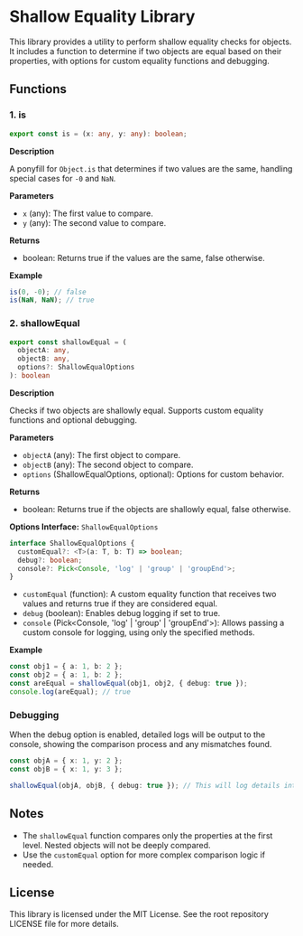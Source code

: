 # Shallow Equality Library

This library provides a utility to perform shallow equality checks for objects.
It includes a function to determine if two objects are equal based on their
properties, with options for custom equality functions and debugging.

## Functions

### 1. is

```typescript
export const is = (x: any, y: any): boolean;
```

**Description**

A ponyfill for `Object.is` that determines if two values are the same, handling
special cases for `-0` and `NaN`.

**Parameters**

- `x` (any): The first value to compare.
- `y` (any): The second value to compare.

**Returns**

- boolean: Returns true if the values are the same, false otherwise.

**Example**

```typescript
is(0, -0); // false
is(NaN, NaN); // true
```

### 2. shallowEqual

```typescript
export const shallowEqual = (
  objectA: any,
  objectB: any,
  options?: ShallowEqualOptions
): boolean
```

**Description**

Checks if two objects are shallowly equal. Supports custom equality functions
and optional debugging.

**Parameters**

- `objectA` (any): The first object to compare.
- `objectB` (any): The second object to compare.
- `options` (ShallowEqualOptions, optional): Options for custom behavior.

**Returns**

- boolean: Returns true if the objects are shallowly equal, false otherwise.

**Options Interface:** `ShallowEqualOptions`

```typescript
interface ShallowEqualOptions {
  customEqual?: <T>(a: T, b: T) => boolean;
  debug?: boolean;
  console?: Pick<Console, 'log' | 'group' | 'groupEnd'>;
}
```

- `customEqual` (function): A custom equality function that receives two values
  and returns true if they are considered equal.
- `debug` (boolean): Enables debug logging if set to true.
- `console` (Pick<Console, 'log' | 'group' | 'groupEnd'>): Allows passing a
  custom console for logging, using only the specified methods.

**Example**

```typescript
const obj1 = { a: 1, b: 2 };
const obj2 = { a: 1, b: 2 };
const areEqual = shallowEqual(obj1, obj2, { debug: true });
console.log(areEqual); // true
```

### Debugging

When the debug option is enabled, detailed logs will be output to the console,
showing the comparison process and any mismatches found.

```typescript
const objA = { x: 1, y: 2 };
const objB = { x: 1, y: 3 };

shallowEqual(objA, objB, { debug: true }); // This will log details into console
```

## Notes

- The `shallowEqual` function compares only the properties at the first level.
  Nested objects will not be deeply compared.
- Use the `customEqual` option for more complex comparison logic if needed.

## License

This library is licensed under the MIT License. See the root repository LICENSE
file for more details.
